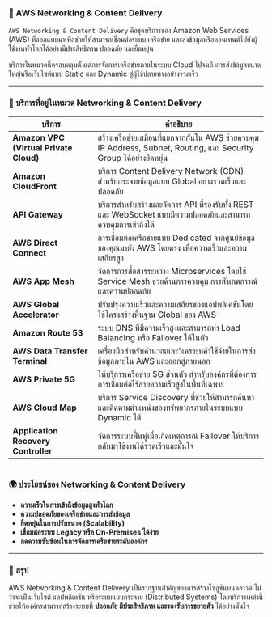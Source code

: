 ### 📡 AWS Networking & Content Delivery

`AWS Networking & Content Delivery` คือชุดบริการของ Amazon Web Services (AWS) ที่ออกแบบมาเพื่อช่วยให้สามารถเชื่อมต่อระบบ เครือข่าย และส่งข้อมูลหรือคอนเทนต์ไปยังผู้ใช้งานทั่วโลกได้อย่างมีประสิทธิภาพ ปลอดภัย และยืดหยุ่น

บริการในหมวดนี้ครอบคลุมตั้งแต่การจัดการเครือข่ายภายในระบบ Cloud ไปจนถึงการส่งข้อมูลขนาดใหญ่หรือเว็บไซต์แบบ Static และ Dynamic สู่ผู้ใช้ปลายทางอย่างรวดเร็ว

---

### 🔧 บริการที่อยู่ในหมวด Networking & Content Delivery

| บริการ | คำอธิบาย |
|--------|-----------|
| **Amazon VPC (Virtual Private Cloud)** | สร้างเครือข่ายเสมือนที่แยกจากกันใน AWS ช่วยควบคุม IP Address, Subnet, Routing, และ Security Group ได้อย่างยืดหยุ่น |
| **Amazon CloudFront** | บริการ Content Delivery Network (CDN) สำหรับกระจายข้อมูลแบบ Global อย่างรวดเร็วและปลอดภัย |
| **API Gateway** | บริการสำหรับสร้างและจัดการ API ที่รองรับทั้ง REST และ WebSocket แบบมีความปลอดภัยและสามารถควบคุมการเข้าถึงได้ |
| **AWS Direct Connect** | การเชื่อมต่อเครือข่ายแบบ Dedicated จากศูนย์ข้อมูลของคุณมายัง AWS โดยตรง เพื่อความเร็วและความเสถียรสูง |
| **AWS App Mesh** | จัดการการสื่อสารระหว่าง Microservices โดยใช้ Service Mesh ช่วยด้านการควบคุม การสังเกตการณ์ และความปลอดภัย |
| **AWS Global Accelerator** | ปรับปรุงความเร็วและความเสถียรของแอปพลิเคชันโดยใช้โครงสร้างพื้นฐาน Global ของ AWS |
| **Amazon Route 53** | ระบบ DNS ที่มีความเร็วสูงและสามารถทำ Load Balancing หรือ Failover ได้ในตัว |
| **AWS Data Transfer Terminal** | เครื่องมือสำหรับคำนวณและวิเคราะห์ค่าใช้จ่ายในการส่งข้อมูลภายใน AWS และออกสู่ภายนอก |
| **AWS Private 5G** | ให้บริการเครือข่าย 5G ส่วนตัว สำหรับองค์กรที่ต้องการการเชื่อมต่อไร้สายความเร็วสูงในพื้นที่เฉพาะ |
| **AWS Cloud Map** | บริการ Service Discovery ที่ช่วยให้สามารถค้นหาและติดตามตำแหน่งของทรัพยากรภายในระบบแบบ Dynamic ได้ |
| **Application Recovery Controller** | จัดการระบบฟื้นฟูเมื่อเกิดเหตุการณ์ Failover ให้บริการกลับมาใช้งานได้รวดเร็วและมั่นใจ |

---

### 🌍 ประโยชน์ของ Networking & Content Delivery

* **ความเร็วในการเข้าถึงข้อมูลสูงทั่วโลก**
* **ความปลอดภัยของเครือข่ายและการส่งข้อมูล**
* **ยืดหยุ่นในการปรับขนาด (Scalability)**
* **เชื่อมต่อระบบ Legacy หรือ On-Premises ได้ง่าย**
* **ลดความซับซ้อนในการจัดการเครือข่ายระดับองค์กร**

---

### 🧠 สรุป

AWS Networking & Content Delivery เป็นรากฐานสำคัญของการสร้างโซลูชันบนคลาวด์ ไม่ว่าจะเป็นเว็บไซต์ แอปพลิเคชัน หรือระบบแบบกระจาย (Distributed Systems) โดยบริการเหล่านี้ช่วยให้องค์กรสามารถสร้างระบบที่ **ปลอดภัย มีประสิทธิภาพ และรองรับการขยายตัว** ได้อย่างมั่นใจ